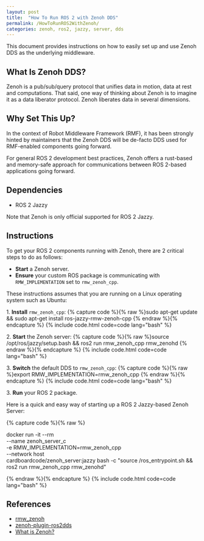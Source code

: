 ```yaml
---
layout: post
title:  "How To Run ROS 2 with Zenoh DDS" 
permalink: /HowToRunROS2WithZenoh/
categories: zenoh, ros2, jazzy, server, dds
---
```


This document provides instructions on how to easily set up and use Zenoh DDS as the underlying middleware.

## **What Is Zenoh DDS?**

Zenoh is a pub/sub/query protocol that unifies data in motion, data at rest and computations. That said, one way of thinking about Zenoh is to imagine it as a data liberator protocol. Zenoh liberates data in several dimensions.

## **Why Set This Up?**

In the context of Robot Middleware Framework (RMF), it has been strongly hinted by maintainers that the Zenoh DDS will be de-facto DDS used for RMF-enabled components going forward.

For general ROS 2 development best practices, Zenoh offers a rust-based and memory-safe approach for communications between ROS 2-based applications going forward.

## **Dependencies**

- ROS 2 Jazzy

Note that Zenoh is only official supported for ROS 2 Jazzy.

## **Instructions**

To get your ROS 2 components running with Zenoh, there are 2 critical steps to do as follows:

- **Start** a Zenoh server.
- **Ensure** your custom ROS package is communicating with `RMW_IMPLEMENTATION` set to `rmw_zenoh_cpp`.

These instructions assumes that you are running on a Linux operating system such as Ubuntu:

1\. **Install** `rmw_zenoh_cpp`:
{% capture code %}{% raw %}sudo apt-get update && sudo apt-get install ros-jazzy-rmw-zenoh-cpp
{% endraw %}{% endcapture %}
{% include code.html code=code lang="bash" %}

2\. **Start** the Zenoh server:
{% capture code %}{% raw %}source /opt/ros/jazzy/setup.bash && ros2 run rmw_zenoh_cpp rmw_zenohd
{% endraw %}{% endcapture %}
{% include code.html code=code lang="bash" %}

3\. **Switch** the default DDS to `rmw_zenoh_cpp`:
{% capture code %}{% raw %}export RMW_IMPLEMENTATION=rmw_zenoh_cpp
{% endraw %}{% endcapture %}
{% include code.html code=code lang="bash" %}

3\. **Run** your ROS 2 package.

Here is a quick and easy way of starting up a ROS 2 Jazzy-based Zenoh Server:

{% capture code %}{% raw %}

docker run -it --rm \
	--name zenoh_server_c \
	-e RMW_IMPLEMENTATION=rmw_zenoh_cpp \
	--network host \
cardboardcode/zenoh_server:jazzy bash -c "source /ros_entrypoint.sh && ros2 run rmw_zenoh_cpp rmw_zenohd"

{% endraw %}{% endcapture %}
{% include code.html code=code lang="bash" %}

## **References**

- [rmw_zenoh](https://github.com/ros2/rmw_zenoh)
- [zenoh-plugin-ros2dds](https://github.com/eclipse-zenoh/zenoh-plugin-ros2dds)
- [What is Zenoh?](https://zenoh.io/docs/overview/what-is-zenoh/)